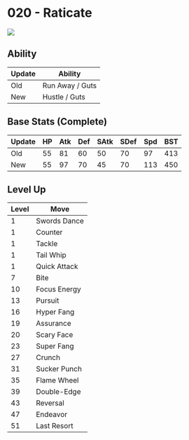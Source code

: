 # 020 - Raticate
![][020]

## Ability

Update | Ability
---    | ---
Old    | Run Away / Guts
New    | Hustle / Guts

## Base Stats (Complete)

Update | HP | Atk | Def | SAtk | SDef | Spd | BST
---    | ---| --- | --- | ---  | ---  | --- | ---
Old    | 55 |  81 |  60 |  50  |  70  |  97  |  413
New    | 55 |  97 |  70 |  45  |  70  |  113  |  450

## Level Up

Level | Move
---   | ---
  1   | Swords Dance
  1   | Counter
  1   | Tackle
  1   | Tail Whip
  1   | Quick Attack
  7   | Bite
 10   | Focus Energy
 13   | Pursuit
 16   | Hyper Fang
 19   | Assurance
 20   | Scary Face
 23   | Super Fang
 27   | Crunch
 31   | Sucker Punch
 35   | Flame Wheel
 39   | Double-Edge
 43   | Reversal
 47   | Endeavor
 51   | Last Resort

[020]: ../img/pokemon/020.png
